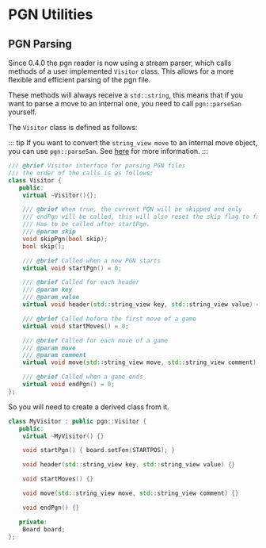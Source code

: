 # PGN Utilities

## PGN Parsing

Since 0.4.0 the pgn reader is now using a stream parser, which calls methods of a user implemented `Visitor` class. This allows for a more flexible and efficient parsing of the pgn file.

These methods will always receive a `std::string`, this means that if you want to parse a move to
an internal one, you need to call `pgn::parseSan` yourself.

The `Visitor` class is defined as follows:

::: tip
If you want to convert the `string_view move` to an internal move object, you can use `pgn::parseSan`.
See [here](/pages/move.md#other-formats) for more information.
:::

```c++
/// @brief Visitor interface for parsing PGN files
/// the order of the calls is as follows:
class Visitor {
   public:
    virtual ~Visitor(){};

    /// @brief When true, the current PGN will be skipped and only
    /// endPgn will be called, this will also reset the skip flag to false.
    /// Has to be called after startPgn.
    /// @param skip
    void skipPgn(bool skip);
    bool skip();

    /// @brief Called when a new PGN starts
    virtual void startPgn() = 0;

    /// @brief Called for each header
    /// @param key
    /// @param value
    virtual void header(std::string_view key, std::string_view value) = 0;

    /// @brief Called before the first move of a game
    virtual void startMoves() = 0;

    /// @brief Called for each move of a game
    /// @param move
    /// @param comment
    virtual void move(std::string_view move, std::string_view comment) = 0;

    /// @brief Called when a game ends
    virtual void endPgn() = 0;
};
```

So you will need to create a derived class from it.

```c++
class MyVisitor : public pgn::Visitor {
   public:
    virtual ~MyVisitor() {}

    void startPgn() { board.setFen(STARTPOS); }

    void header(std::string_view key, std::string_view value) {}

    void startMoves() {}

    void move(std::string_view move, std::string_view comment) {}

    void endPgn() {}

   private:
    Board board;
};
```

